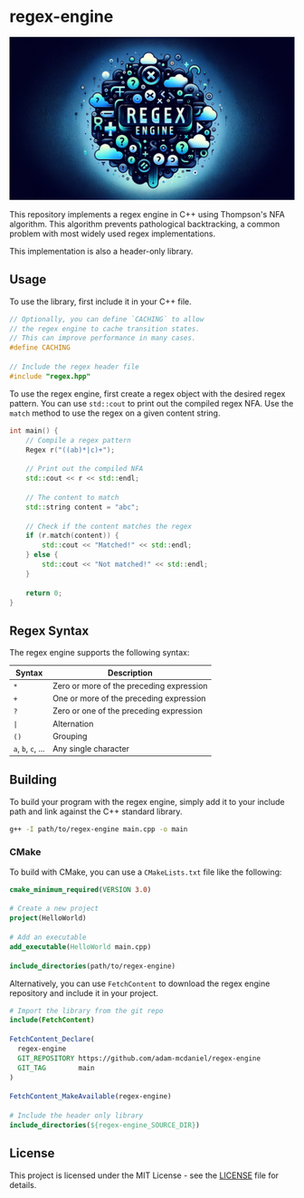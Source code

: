 # regex-engine

![Header Image](assets/header.png)

This repository implements a regex engine in C++ using Thompson's NFA algorithm. This algorithm prevents pathological backtracking, a common problem with most widely used regex implementations.

This implementation is also a header-only library.

## Usage

To use the library, first include it in your C++ file.

```c++
// Optionally, you can define `CACHING` to allow
// the regex engine to cache transition states.
// This can improve performance in many cases.
#define CACHING

// Include the regex header file
#include "regex.hpp"
```

To use the regex engine, first create a regex object with the desired regex pattern. You can use `std::cout` to print out the compiled regex NFA. Use the `match` method to use the regex on a given content string.

```c++
int main() {
    // Compile a regex pattern
    Regex r("((ab)*|c)+");

    // Print out the compiled NFA
    std::cout << r << std::endl;

    // The content to match
    std::string content = "abc";

    // Check if the content matches the regex
    if (r.match(content)) {
        std::cout << "Matched!" << std::endl;
    } else {
        std::cout << "Not matched!" << std::endl;
    }

    return 0;
}
```

## Regex Syntax

The regex engine supports the following syntax:

| Syntax | Description |
|--------|-------------|
| `*` | Zero or more of the preceding expression |
| `+` | One or more of the preceding expression |
| `?` | Zero or one of the preceding expression |
| `\|` | Alternation |
| `()` | Grouping |
| `a`, `b`, `c`, ... | Any single character |

<!-- - `*` - Zero or more of the preceding expression
- `+` - One or more of the preceding expression
- `?` - Zero or one of the preceding expression
- `|` - Alternation
- `()` - Grouping
- `a`, `b`, `c`, ... - Any character -->

## Building

To build your program with the regex engine, simply add it to your include path and link against the C++ standard library.

```bash
g++ -I path/to/regex-engine main.cpp -o main
```

### CMake

To build with CMake, you can use a `CMakeLists.txt` file like the following:

```cmake
cmake_minimum_required(VERSION 3.0)

# Create a new project
project(HelloWorld)

# Add an executable
add_executable(HelloWorld main.cpp)

include_directories(path/to/regex-engine)
```

Alternatively, you can use `FetchContent` to download the regex engine repository and include it in your project.

```cmake
# Import the library from the git repo
include(FetchContent)

FetchContent_Declare(
  regex-engine
  GIT_REPOSITORY https://github.com/adam-mcdaniel/regex-engine
  GIT_TAG        main
)

FetchContent_MakeAvailable(regex-engine)

# Include the header only library
include_directories(${regex-engine_SOURCE_DIR})
```

## License

This project is licensed under the MIT License - see the [LICENSE](LICENSE) file for details.